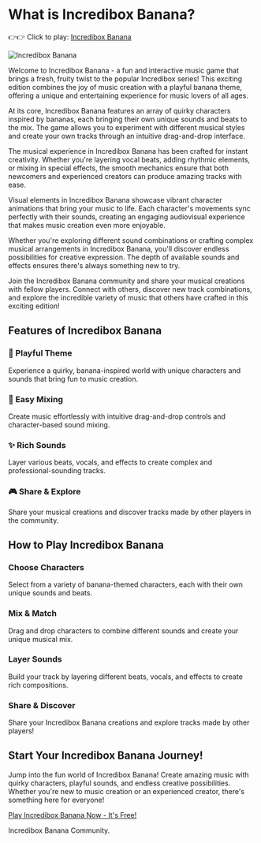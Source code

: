 # What is Incredibox Banana?

👉👉 Click to play: [Incredibox Banana](https://sprunkiscrunkly.com/incredibox-banana/ "Incredibox Banana")

![Incredibox Banana](https://s.sprunkiscrunkly.com/img/games/incredibox-banana.png "Incredibox Banana")

Welcome to Incredibox Banana - a fun and interactive music game that brings a fresh, fruity twist to the popular Incredibox series! This exciting edition combines the joy of music creation with a playful banana theme, offering a unique and entertaining experience for music lovers of all ages.

At its core, Incredibox Banana features an array of quirky characters inspired by bananas, each bringing their own unique sounds and beats to the mix. The game allows you to experiment with different musical styles and create your own tracks through an intuitive drag-and-drop interface.

The musical experience in Incredibox Banana has been crafted for instant creativity. Whether you're layering vocal beats, adding rhythmic elements, or mixing in special effects, the smooth mechanics ensure that both newcomers and experienced creators can produce amazing tracks with ease.

Visual elements in Incredibox Banana showcase vibrant character animations that bring your music to life. Each character's movements sync perfectly with their sounds, creating an engaging audiovisual experience that makes music creation even more enjoyable.

Whether you're exploring different sound combinations or crafting complex musical arrangements in Incredibox Banana, you'll discover endless possibilities for creative expression. The depth of available sounds and effects ensures there's always something new to try.

Join the Incredibox Banana community and share your musical creations with fellow players. Connect with others, discover new track combinations, and explore the incredible variety of music that others have crafted in this exciting edition!

## Features of Incredibox Banana

### 🎵 Playful Theme

Experience a quirky, banana-inspired world with unique characters and sounds that bring fun to music creation.

### 🎨 Easy Mixing

Create music effortlessly with intuitive drag-and-drop controls and character-based sound mixing.

### ✨ Rich Sounds

Layer various beats, vocals, and effects to create complex and professional-sounding tracks.

### 🎮 Share & Explore

Share your musical creations and discover tracks made by other players in the community.

## How to Play Incredibox Banana

### Choose Characters

Select from a variety of banana-themed characters, each with their own unique sounds and beats.

### Mix & Match

Drag and drop characters to combine different sounds and create your unique musical mix.

### Layer Sounds

Build your track by layering different beats, vocals, and effects to create rich compositions.

### Share & Discover

Share your Incredibox Banana creations and explore tracks made by other players!

## Start Your Incredibox Banana Journey!

Jump into the fun world of Incredibox Banana! Create amazing music with quirky characters, playful sounds, and endless creative possibilities. Whether you're new to music creation or an experienced creator, there's something here for everyone!

[Play Incredibox Banana Now - It's Free!](https://sprunkiscrunkly.com/incredibox-banana/)

Incredibox Banana Community.
